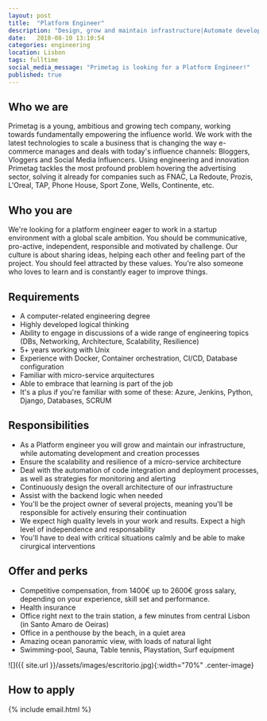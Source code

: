 ```yaml
---
layout: post
title:  "Platform Engineer"
description: "Design, grow and maintain infrastructure|Automate development and creation processes|Ensure scalability and resilience of micro-service architecture|Assist with backend logic"
date:   2018-08-10 13:10:54
categories: engineering
location: Lisbon
tags: fulltime
social_media_message: "Primetag is looking for a Platform Engineer!"
published: true
---
```


## **Who we are** ##

Primetag is a young, ambitious and growing tech company, working towards fundamentally empowering the influence world. We work with the latest technologies to scale a business that is changing the way e-commerce manages and deals with today's influence channels: Bloggers, Vloggers and Social Media Influencers. Using engineering and innovation Primetag tackles the most profound problem hovering the advertising sector, solving it already for companies such as FNAC, La Redoute, Prozis, L'Oreal, TAP, Phone House, Sport Zone, Wells, Continente, etc.

## **Who you are** ##

We're looking for a platform engineer eager to work in a startup environment with a global scale ambition.
You should be communicative, pro-active, independent, responsible and motivated by challenge.
Our culture is about sharing ideas, helping each other and feeling part of the project. You should feel attracted by these values.
You're also someone who loves to learn and is constantly eager to improve things.

## **Requirements** ##

* A computer-related engineering degree
* Highly developed logical thinking
* Ability to engage in discussions of a wide range of engineering topics (DBs, Networking, Architecture, Scalability, Resilience)
* 5+ years working with Unix
* Experience with Docker, Container orchestration, CI/CD, Database configuration
* Familiar with micro-service arquitectures
* Able to embrace that learning is part of the job
* It's a plus if you're familiar with some of these: Azure, Jenkins, Python, Django, Databases, SCRUM

## **Responsibilities** ##

* As a Platform engineer you will grow and maintain our infrastructure, while automating development and creation processes
* Ensure the scalability and resilience of a micro-service architecture
* Deal with the automation of code integration and deployment processes, as well as strategies for monitoring and alerting
* Continuously design the overall architecture of our infrastructure
* Assist with the backend logic when needed
* You'll be the project owner of several projects, meaning you'll be responsible for actively ensuring their continuation
* We expect high quality levels in your work and results. Expect a high level of independence and responsability
* You'll have to deal with critical situations calmly and be able to make cirurgical interventions

## **Offer and perks** ##

* Competitive compensation, from 1400€ up to 2600€ gross salary, depending on your experience, skill set and performance.
* Health insurance
* Office right next to the train station, a few minutes from central Lisbon (in Santo Amaro de Oeiras)
* Office in a penthouse by the beach, in a quiet area
* Amazing ocean panoramic view, with loads of natural light
* Swimming-pool, Sauna, Table tennis, Playstation, Surf equipment

![]({{ site.url }}/assets/images/escritorio.jpg){:width="70%" .center-image}

## **How to apply** ##

{% include email.html %} 

